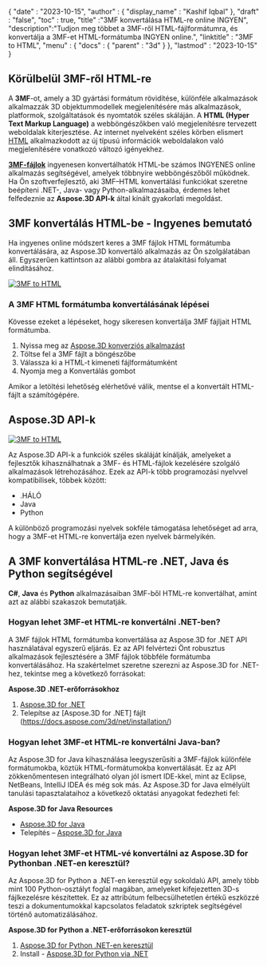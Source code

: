 {
  "date" : "2023-10-15",
  "author" : {
    "display_name" : "Kashif Iqbal"
},
  "draft" : "false",
  "toc" : true,
  "title" :"3MF konvertálása HTML-re online INGYEN",
  "description":"Tudjon meg többet a 3MF-ről HTML-fájlformátumra, és konvertálja a 3MF-et HTML-formátumba INGYEN online.",
  "linktitle" : "3MF to HTML",
  "menu" : {
    "docs" : {
      "parent" : "3d"
}
},
  "lastmod" : "2023-10-15"
}

## Körülbelül 3MF-ről HTML-re

A **3MF**-ot, amely a 3D gyártási formátum rövidítése, különféle alkalmazások alkalmazzák 3D objektummodellek megjelenítésére más alkalmazások, platformok, szolgáltatások és nyomtatók széles skáláján. A **HTML (Hyper Text Markup Language)** a webböngészőkben való megjelenítésre tervezett weboldalak kiterjesztése. Az internet nyelveként széles körben elismert [HTML](/hu/web/html/) alkalmazkodott az új típusú információk weboldalakon való megjelenítésére vonatkozó változó igényekhez.

**[3MF-fájlok](/hu/3d/3mf/)** ingyenesen konvertálhatók HTML-be számos INGYENES online alkalmazás segítségével, amelyek többnyire webböngészőből működnek. Ha Ön szoftverfejlesztő, aki 3MF–HTML konvertálási funkciókat szeretne beépíteni .NET-, Java- vagy Python-alkalmazásaiba, érdemes lehet felfedeznie az **Aspose.3D API-k** által kínált gyakorlati megoldást.

## 3MF konvertálás HTML-be - Ingyenes bemutató

Ha ingyenes online módszert keres a 3MF fájlok HTML formátumba konvertálására, az Aspose.3D konvertáló alkalmazás az Ön szolgálatában áll. Egyszerűen kattintson az alábbi gombra az átalakítási folyamat elindításához.

[![3MF to HTML](../3mf-to-html.png)](https://products.aspose.app/3d/conversion/3mf-to-html)

### A 3MF HTML formátumba konvertálásának lépései

Kövesse ezeket a lépéseket, hogy sikeresen konvertálja 3MF fájljait HTML formátumba.

1. Nyissa meg az [Aspose.3D konverziós alkalmazást](https://products.aspose.app/3d/conversion/3MF-to-html)
1. Töltse fel a 3MF fájlt a böngészőbe
1. Válassza ki a HTML-t kimeneti fájlformátumként
1. Nyomja meg a Konvertálás gombot

Amikor a letöltési lehetőség elérhetővé válik, mentse el a konvertált HTML-fájlt a számítógépére.

## Aspose.3D API-k

[![3MF to HTML](../try-aspose-3d.png)](https://products.aspose.com/3d/)

Az Aspose.3D API-k a funkciók széles skáláját kínálják, amelyeket a fejlesztők kihasználhatnak a 3MF- és HTML-fájlok kezelésére szolgáló alkalmazások létrehozásához. Ezek az API-k több programozási nyelvvel kompatibilisek, többek között:

* .HÁLÓ
* Java
* Python

A különböző programozási nyelvek sokféle támogatása lehetőséget ad arra, hogy a 3MF-et HTML-re konvertálja ezen nyelvek bármelyikén.

## A 3MF konvertálása HTML-re .NET, Java és Python segítségével

**C#**, **Java** és **Python** alkalmazásaiban 3MF-ből HTML-re konvertálhat, amint azt az alábbi szakaszok bemutatják.

### Hogyan lehet 3MF-et HTML-re konvertálni .NET-ben?

A 3MF fájlok HTML formátumba konvertálása az Aspose.3D for .NET API használatával egyszerű eljárás. Ez az API felvértezi Önt robusztus alkalmazások fejlesztésére a 3MF fájlok többféle formátumba konvertálásához. Ha szakértelmet szeretne szerezni az Aspose.3D for .NET-hez, tekintse meg a következő forrásokat:

**Aspose.3D .NET-erőforrásokhoz**

1. [Aspose.3D for .NET](https://products.aspose.com/3d/net/)
1. Telepítse az [Aspose.3D for .NET] fájlt (https://docs.aspose.com/3d/net/installation/)

### Hogyan lehet 3MF-et HTML-re konvertálni Java-ban?

Az Aspose.3D for Java kihasználása leegyszerűsíti a 3MF-fájlok különféle formátumokba, köztük HTML-formátumokba konvertálását. Ez az API zökkenőmentesen integrálható olyan jól ismert IDE-kkel, mint az Eclipse, NetBeans, IntelliJ IDEA és még sok más. Az Aspose.3D for Java elmélyült tanulási tapasztalataihoz a következő oktatási anyagokat fedezheti fel:

**Aspose.3D for Java Resources**

* [Aspose.3D for Java](https://products.aspose.com/3d/java/)
* Telepítés – [Aspose.3D for Java](https://docs.aspose.com/3d/java/installation/)

### Hogyan lehet 3MF-et HTML-vé konvertálni az Aspose.3D for Pythonban .NET-en keresztül?

Az Aspose.3D for Python a .NET-en keresztül egy sokoldalú API, amely több mint 100 Python-osztályt foglal magában, amelyeket kifejezetten 3D-s fájlkezelésre készítettek. Ez az attribútum felbecsülhetetlen értékű eszközzé teszi a dokumentumokkal kapcsolatos feladatok szkriptek segítségével történő automatizálásához.

**Aspose.3D for Python a .NET-erőforrásokon keresztül**

1. [Aspose.3D for Python .NET-en keresztül](https://products.aspose.com/3d/python-net/)
1. Install - [Aspose.3D for Python via .NET](https://releases.aspose.com/3d/python-net/)
